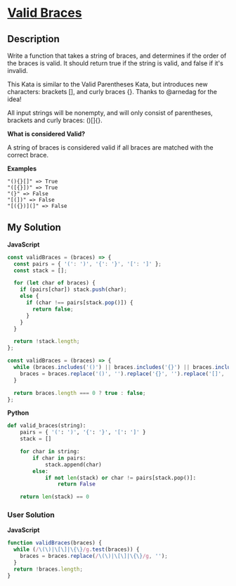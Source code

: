 # [Valid Braces](https://www.codewars.com/kata/5277c8a221e209d3f6000b56)

## Description

Write a function that takes a string of braces, and determines if the order of the braces is valid. It should return true if the string is valid, and false if it's invalid.

This Kata is similar to the Valid Parentheses Kata, but introduces new characters: brackets [], and curly braces {}. Thanks to @arnedag for the idea!

All input strings will be nonempty, and will only consist of parentheses, brackets and curly braces: ()[]{}.

**What is considered Valid?**

A string of braces is considered valid if all braces are matched with the correct brace.

**Examples**

```
"(){}[]" => True
"([{}])" => True
"(}" => False
"[(])" => False
"[({})](]" => False
```

## My Solution

**JavaScript**

```js
const validBraces = (braces) => {
  const pairs = { '(': ')', '{': '}', '[': ']' };
  const stack = [];

  for (let char of braces) {
    if (pairs[char]) stack.push(char);
    else {
      if (char !== pairs[stack.pop()]) {
        return false;
      }
    }
  }

  return !stack.length;
};
```

```js
const validBraces = (braces) => {
  while (braces.includes('()') || braces.includes('{}') || braces.includes('[]')) {
    braces = braces.replace('()', '').replace('{}', '').replace('[]', '');
  }

  return braces.length === 0 ? true : false;
};
```

**Python**

```py
def valid_braces(string):
    pairs = { '(': ')', '{': '}', '[': ']' }
    stack = []

    for char in string:
        if char in pairs:
            stack.append(char)
        else:
            if not len(stack) or char != pairs[stack.pop()]:
                return False

    return len(stack) == 0
```

### User Solution

**JavaScript**

```js
function validBraces(braces) {
  while (/\(\)|\[\]|\{\}/g.test(braces)) {
    braces = braces.replace(/\(\)|\[\]|\{\}/g, '');
  }
  return !braces.length;
}
```
